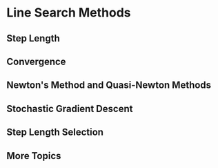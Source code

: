 # Line Search Methods

## Step Length 
## Convergence 
## Newton's Method and Quasi-Newton Methods
## Stochastic Gradient Descent
## Step Length Selection
## More Topics